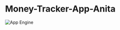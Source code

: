 # Money-Tracker-App-Anita

![App Engine](https://github.com/AnitaPrimawati/Money-Tracker-App-Anita/assets/142095066/c3582cd7-2c0c-4729-90c4-63f52731cba0)

